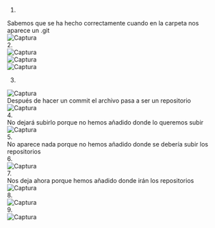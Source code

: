 1.  
Sabemos que se ha hecho correctamente cuando en la carpeta nos aparece un .git  
![Captura](https://user-images.githubusercontent.com/124901078/217895872-5bfea01a-057f-4002-8d38-1806d4fdfb60.PNG)  
2.  
![Captura](https://user-images.githubusercontent.com/124901078/217896025-ebc9ae10-901a-4125-bae9-4f6a2f9b4ff3.PNG)  
![Captura](https://user-images.githubusercontent.com/124901078/217896146-e3614b63-83a9-4b04-b1bf-caadc9238d4e.PNG)  
![Captura](https://user-images.githubusercontent.com/124901078/217896299-1616c77c-da75-40c9-9f4e-bd0c9ef58e5e.PNG)  

3.  
![Captura](https://user-images.githubusercontent.com/124901078/217896444-18769965-fd8b-4b4d-80d0-a9c30e9b91ef.PNG)  
Después de hacer un commit el archivo pasa a ser un repositorio  
![Captura](https://user-images.githubusercontent.com/124901078/217896591-2a661f55-f836-4f89-9724-6cd668911a95.PNG)  
4.  
No dejará subirlo porque no hemos añadido donde lo queremos subir  
![Captura](https://user-images.githubusercontent.com/124901078/217896807-7ed1f646-fefb-4899-8db7-dee9c9d1d86c.PNG)  
5.  
No aparece nada porque no hemos añadido donde se debería subir los repositorios  
6.  
![Captura](https://user-images.githubusercontent.com/124901078/217896944-580c0d86-0e2d-4833-8ba9-2f65daf97d59.PNG)  
7.   
Nos deja ahora porque hemos añadido donde irán los repositorios  
![Captura](https://user-images.githubusercontent.com/124901078/217897173-a5264e31-66a5-4818-b188-abe00144d047.PNG)  
8.  
![Captura](https://user-images.githubusercontent.com/124901078/217897283-51f29ad4-b752-4b49-9728-1c0092e9495a.PNG)  
9.  
![Captura](https://user-images.githubusercontent.com/124901078/217897422-bfc35e61-0043-46b4-abfc-326e92e520f7.PNG)
